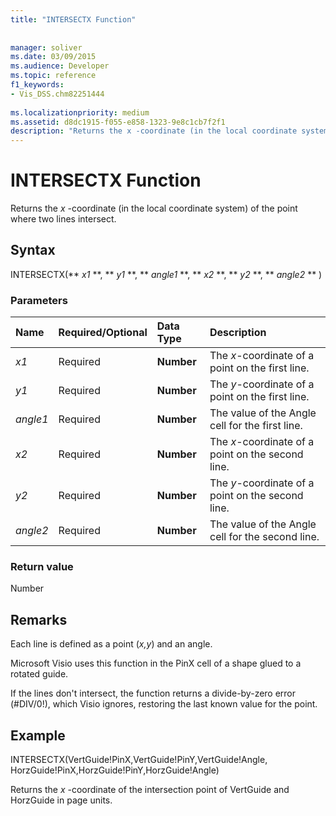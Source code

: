 ```yaml
---
title: "INTERSECTX Function"
 
 
manager: soliver
ms.date: 03/09/2015
ms.audience: Developer
ms.topic: reference
f1_keywords:
- Vis_DSS.chm82251444
 
ms.localizationpriority: medium
ms.assetid: d8dc1915-f055-e858-1323-9e8c1cb7f2f1
description: "Returns the x -coordinate (in the local coordinate system) of the point where two lines intersect."
---
```


# INTERSECTX Function

Returns the  *x*  -coordinate (in the local coordinate system) of the point where two lines intersect. 
  
## Syntax

INTERSECTX(** *x1* **, ** *y1* **, ** *angle1* **, ** *x2* **, ** *y2* **, ** *angle2* ** ) 
  
### Parameters

|**Name**|**Required/Optional**|**Data Type**|**Description**|
|:-----|:-----|:-----|:-----|
| _x1_ <br/> |Required  <br/> |**Number** <br/> |The  _x_-coordinate of a point on the first line.  <br/> |
| _y1_ <br/> |Required  <br/> |**Number** <br/> |The  _y_-coordinate of a point on the first line.  <br/> |
| _angle1_ <br/> |Required  <br/> |**Number** <br/> | The value of the Angle cell for the first line.  <br/> |
| _x2_ <br/> |Required  <br/> |**Number** <br/> |The  _x_-coordinate of a point on the second line.  <br/> |
| _y2_ <br/> |Required  <br/> |**Number** <br/> |The  _y_-coordinate of a point on the second line.  <br/> |
| _angle2_ <br/> |Required  <br/> |**Number** <br/> |The value of the Angle cell for the second line.  <br/> |
   
### Return value

Number
  
## Remarks

Each line is defined as a point (*x,y*) and an angle. 
  
Microsoft Visio uses this function in the PinX cell of a shape glued to a rotated guide. 
  
If the lines don't intersect, the function returns a divide-by-zero error (#DIV/0!), which Visio ignores, restoring the last known value for the point. 
  
## Example

INTERSECTX(VertGuide!PinX,VertGuide!PinY,VertGuide!Angle, HorzGuide!PinX,HorzGuide!PinY,HorzGuide!Angle) 
  
Returns the  *x*  -coordinate of the intersection point of VertGuide and HorzGuide in page units. 
  

